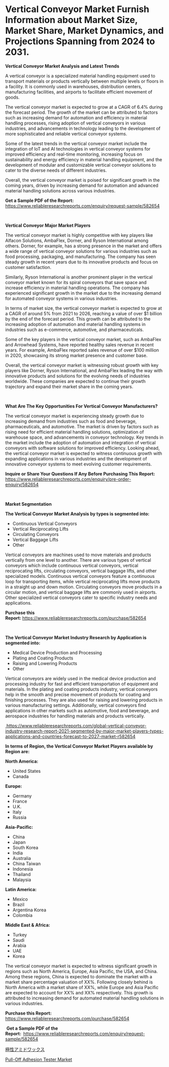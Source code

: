 <p><h1>Vertical Conveyor Market Furnish Information about Market Size, Market Share, Market Dynamics, and Projections Spanning from 2024 to 2031.</h1></p><p><strong>Vertical Conveyor Market Analysis and Latest Trends</strong></p>
<p><p>A vertical conveyor is a specialized material handling equipment used to transport materials or products vertically between multiple levels or floors in a facility. It is commonly used in warehouses, distribution centers, manufacturing facilities, and airports to facilitate efficient movement of goods.</p><p>The vertical conveyor market is expected to grow at a CAGR of 6.4% during the forecast period. The growth of the market can be attributed to factors such as increasing demand for automation and efficiency in material handling processes, rising adoption of vertical conveyors in various industries, and advancements in technology leading to the development of more sophisticated and reliable vertical conveyor systems.</p><p>Some of the latest trends in the vertical conveyor market include the integration of IoT and AI technologies in vertical conveyor systems for improved efficiency and real-time monitoring, increasing focus on sustainability and energy efficiency in material handling equipment, and the development of modular and customizable vertical conveyor solutions to cater to the diverse needs of different industries.</p><p>Overall, the vertical conveyor market is poised for significant growth in the coming years, driven by increasing demand for automation and advanced material handling solutions across various industries.</p></p>
<p><strong>Get a Sample PDF of the Report:&nbsp;</strong> <a href="https://www.reliableresearchreports.com/enquiry/request-sample/582654">https://www.reliableresearchreports.com/enquiry/request-sample/582654</a></p>
<p>&nbsp;</p>
<p><strong>Vertical Conveyor Major Market Players</strong></p>
<p><p>The vertical conveyor market is highly competitive with key players like Alfacon Solutions, AmbaFlex, Dorner, and Ryson International among others. Dorner, for example, has a strong presence in the market and offers a wide range of vertical conveyor solutions for various industries such as food processing, packaging, and manufacturing. The company has seen steady growth in recent years due to its innovative products and focus on customer satisfaction.</p><p>Similarly, Ryson International is another prominent player in the vertical conveyor market known for its spiral conveyors that save space and increase efficiency in material handling operations. The company has experienced significant growth in the market due to the increasing demand for automated conveyor systems in various industries.</p><p>In terms of market size, the vertical conveyor market is expected to grow at a CAGR of around 5% from 2021 to 2026, reaching a value of over $1 billion by the end of the forecast period. This growth can be attributed to the increasing adoption of automation and material handling systems in industries such as e-commerce, automotive, and pharmaceuticals.</p><p>Some of the key players in the vertical conveyor market, such as AmbaFlex and Arrowhead Systems, have reported healthy sales revenue in recent years. For example, AmbaFlex reported sales revenue of over $100 million in 2020, showcasing its strong market presence and customer base.</p><p>Overall, the vertical conveyor market is witnessing robust growth with key players like Dorner, Ryson International, and AmbaFlex leading the way with innovative products and solutions for the evolving needs of industries worldwide. These companies are expected to continue their growth trajectory and expand their market share in the coming years.</p></p>
<p>&nbsp;</p>
<p><strong>What Are The Key Opportunities For Vertical Conveyor Manufacturers?</strong></p>
<p><p>The vertical conveyor market is experiencing steady growth due to increasing demand from industries such as food and beverage, pharmaceuticals, and automotive. The market is driven by factors such as rising need for efficient material handling solutions, optimization of warehouse space, and advancements in conveyor technology. Key trends in the market include the adoption of automation and integration of vertical conveyors with software solutions for improved efficiency. Looking ahead, the vertical conveyor market is expected to witness continuous growth with expanding applications in various industries and the development of innovative conveyor systems to meet evolving customer requirements.</p></p>
<p><strong>Inquire or Share Your Questions If Any Before Purchasing This Report:</strong> <a href="https://www.reliableresearchreports.com/enquiry/pre-order-enquiry/582654">https://www.reliableresearchreports.com/enquiry/pre-order-enquiry/582654</a></p>
<p>&nbsp;</p>
<p><strong>Market Segmentation</strong></p>
<p><strong>The Vertical Conveyor Market Analysis by types is segmented into:</strong></p>
<p><ul><li>Continuous Vertical Conveyors</li><li>Vertical Reciprocating Lifts</li><li>Circulating Conveyors</li><li>Vertical Baggage Lifts</li><li>Other</li></ul></p>
<p><p>Vertical conveyors are machines used to move materials and products vertically from one level to another. There are various types of vertical conveyors which include continuous vertical conveyors, vertical reciprocating lifts, circulating conveyors, vertical baggage lifts, and other specialized models. Continuous vertical conveyors feature a continuous loop for transporting items, while vertical reciprocating lifts move products in a straight up and down motion. Circulating conveyors move products in a circular motion, and vertical baggage lifts are commonly used in airports. Other specialized vertical conveyors cater to specific industry needs and applications.</p></p>
<p><strong>Purchase this Report:&nbsp;</strong><a href="https://www.reliableresearchreports.com/purchase/582654">https://www.reliableresearchreports.com/purchase/582654</a></p>
<p>&nbsp;</p>
<p><strong>The Vertical Conveyor Market Industry Research by Application is segmented into:</strong></p>
<p><ul><li>Medical Device Production and Processing</li><li>Plating and Coating Products</li><li>Raising and Lowering Products</li><li>Other</li></ul></p>
<p><p>Vertical conveyors are widely used in the medical device production and processing industry for fast and efficient transportation of equipment and materials. In the plating and coating products industry, vertical conveyors help in the smooth and precise movement of products for coating and finishing processes. They are also used for raising and lowering products in various manufacturing settings. Additionally, vertical conveyors find applications in other markets such as automotive, food and beverage, and aerospace industries for handling materials and products vertically.</p></p>
<p><a href="https://www.reliableresearchreports.com/global-vertical-conveyor-industry-research-report-2021-segmented-by-major-market-players-types-applications-and-countries-forecast-to-2027-market-r582654">&nbsp;https://www.reliableresearchreports.com/global-vertical-conveyor-industry-research-report-2021-segmented-by-major-market-players-types-applications-and-countries-forecast-to-2027-market-r582654</a></p>
<p><strong>In terms of Region, the Vertical Conveyor Market Players available by Region are:</strong></p>
<p>
    <p> <strong> North America: </strong>
        <ul>
            <li>United States</li>
            <li>Canada</li>
        </ul>
        </p> 
    <p> <strong> Europe: </strong>
        <ul>
            <li>Germany</li>
            <li>France</li>
            <li>U.K.</li>
            <li>Italy</li>
            <li>Russia</li>
        </ul>
        </p> 
    <p> <strong> Asia-Pacific: </strong>
        <ul>
            <li>China</li>
            <li>Japan</li>
            <li>South Korea</li>
            <li>India</li>
            <li>Australia</li>
            <li>China Taiwan</li>
            <li>Indonesia</li>
            <li>Thailand</li>
            <li>Malaysia</li>
        </ul>
        </p> 
    <p> <strong> Latin America: </strong>
        <ul>
            <li>Mexico</li>
            <li>Brazil</li>
            <li>Argentina Korea</li>
            <li>Colombia</li>
        </ul>
        </p> 
    <p> <strong> Middle East & Africa: </strong>
        <ul>
            <li>Turkey</li>
            <li>Saudi</li>
            <li>Arabia</li>
            <li>UAE</li>
            <li>Korea</li>
        </ul>
    </p>
    </p>
<p><p>The vertical conveyor market is expected to witness significant growth in regions such as North America, Europe, Asia Pacific, the USA, and China. Among these regions, China is expected to dominate the market with a market share percentage valuation of XX%. Following closely behind is North America with a market share of XX%, while Europe and Asia Pacific are expected to account for XX% and XX% respectively. This growth is attributed to increasing demand for automated material handling solutions in various industries.</p></p>
<p><strong>Purchase this Report: </strong><a href="https://www.reliableresearchreports.com/purchase/582654">https://www.reliableresearchreports.com/purchase/582654</a></p>
<p>&nbsp;<strong>Get a Sample PDF of the Report:&nbsp;&nbsp;</strong><a href="https://www.reliableresearchreports.com/enquiry/request-sample/582654">https://www.reliableresearchreports.com/enquiry/request-sample/582654</a></p>
<p><strong></strong></p>
<p><p><a href="https://github.com/Sophiaard2003/Market-Research-Report-List-1/blob/main/390475795346.md">極性アミドワックス</a></p><p><a href="https://github.com/kufem1/Market-Research-Report-List-3/blob/main/pull-off-adhesion-tester-market.md">Pull-Off Adhesion Tester Market</a></p></p>